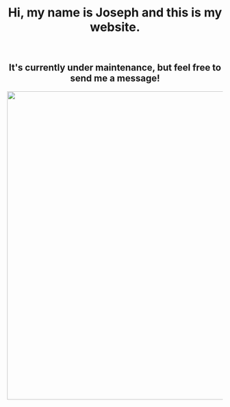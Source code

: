 <!-- DOCTYPE HTML -->
<html>
  <head>
     <style>
       h1 {text-align: center;}
       h2 {text-align: center;}
       img {
           text-align: center;
           width: auto;
       }
       video {text-align: center;}
       .box {
          display: flex;
          justify-content: center;
       }
    </style>
  </head>
  <body>
    <h1>Hi, my name is Joseph and this is my website.</h1>
    <br>
    <h2>It's currently under maintenance, but feel free to send me a message!</h2>
       <div class=box>
       <img src="Paper.Airplane.gif" style="width:1280px;height:720px;">
       </div>
  </body>
</html>
